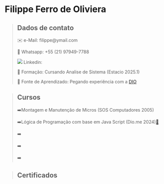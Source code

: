 # Filippe Ferro de Oliviera

> ## Dados de contato
><p>✉️ e-Mail: filippe@ymail.com</p> 
><p>📱 Whatsapp: +55 (21) 97949-7788</p>
><p><img src="https://www.flaticon.com/br/icone-gratis/linkedin_3536505?term=linkedin&related_id=3536505>" </img> Linkedin: </p>
><p>🏫 Formação: Cursando Analise de Sistema (Estacio 2025.1)</p>
><p>🏫 Fonte de Aprendizado: Pegando experiência com a <a href="https://www.dio.me/users/filippeoliveira">DIO</a> </p>

> ## Cursos
><p>➡️Montagem e Manutenção de Micros (SOS Computadores 2005)</p>
><p>➡️Lógica de Programação com base em Java Script (Dio.me 2024)<a href="https://hermes.dio.me/certificates/GEZ6MLUV.pdf">📄</a> </p>
><p>➡️</p>
><p>➡️</p>
><p>➡️</p>

> ## Certificados
